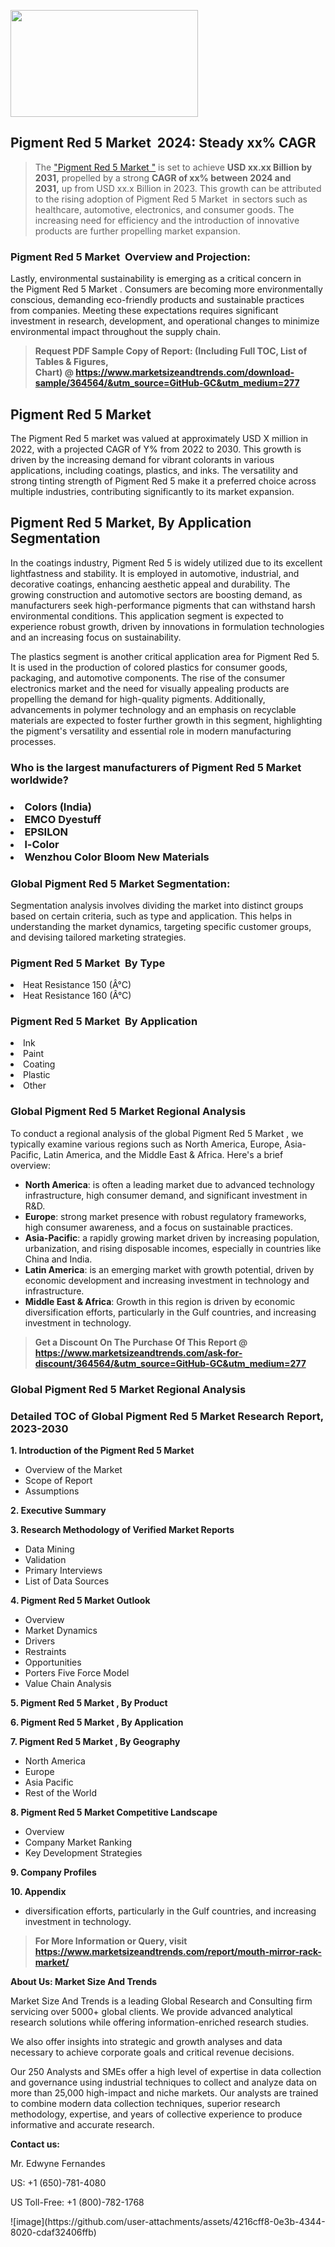 <p><img class="alignnone size-medium wp-image-20088" src="https://ffe5etoiles.com/wp-content/uploads/2024/12/MST1-300x171.png" alt="" width="300" height="171" /></p><h2 id="ember46" class="ember-view reader-text-block__heading-2">Pigment Red 5 Market &nbsp;2024: Steady&nbsp;xx% CAGR</h2><blockquote id="ember47" class="ember-view reader-text-block__blockquote">The&nbsp;<a class="app-aware-link " href="https://www.marketsizeandtrends.com/download-sample/364564/&utm_source=GitHub-GC&utm_medium=277" target="_blank" data-test-app-aware-link="">"Pigment Red 5 Market "</a>&nbsp;is set to achieve&nbsp;<strong>USD&nbsp;xx.xx&nbsp;Billion by 2031,</strong>&nbsp;propelled by a strong&nbsp;<strong>CAGR of&nbsp;xx% between 2024 and 2031,</strong>&nbsp;up from USD xx.x Billion in 2023. This growth can be attributed to the rising adoption of&nbsp;Pigment Red 5 Market &nbsp;in sectors such as healthcare, automotive, electronics, and consumer goods. The increasing need for efficiency and the introduction of innovative products are further propelling market expansion.</blockquote><h3 id="ember48" class="ember-view reader-text-block__heading-3">Pigment Red 5 Market &nbsp;Overview and Projection:</h3><p id="ember49" class="ember-view reader-text-block__paragraph">Lastly, environmental sustainability is emerging as a critical concern in the&nbsp;Pigment Red 5 Market . Consumers are becoming more environmentally conscious, demanding eco-friendly products and sustainable practices from companies. Meeting these expectations requires significant investment in research, development, and operational changes to minimize environmental impact throughout the supply chain.</p><blockquote id="ember50" class="ember-view reader-text-block__blockquote"><strong>Request PDF Sample Copy of Report: (Including Full TOC, List of Tables &amp; Figures, Chart)&nbsp;@&nbsp;<strong><a href="https://www.marketsizeandtrends.com/download-sample/364564/&utm_source=GitHub-GC&utm_medium=277" target="_blank">https://www.marketsizeandtrends.com/download-sample/364564/&utm_source=GitHub-GC&utm_medium=277</a></strong></strong></blockquote><h3 class=""> <h2>Pigment Red 5 Market</h2><p>The Pigment Red 5 market was valued at approximately USD X million in 2022, with a projected CAGR of Y% from 2022 to 2030. This growth is driven by the increasing demand for vibrant colorants in various applications, including coatings, plastics, and inks. The versatility and strong tinting strength of Pigment Red 5 make it a preferred choice across multiple industries, contributing significantly to its market expansion.</p><h2>Pigment Red 5 Market, By Application Segmentation</h2><p>In the coatings industry, Pigment Red 5 is widely utilized due to its excellent lightfastness and stability. It is employed in automotive, industrial, and decorative coatings, enhancing aesthetic appeal and durability. The growing construction and automotive sectors are boosting demand, as manufacturers seek high-performance pigments that can withstand harsh environmental conditions. This application segment is expected to experience robust growth, driven by innovations in formulation technologies and an increasing focus on sustainability.</p><p>The plastics segment is another critical application area for Pigment Red 5. It is used in the production of colored plastics for consumer goods, packaging, and automotive components. The rise of the consumer electronics market and the need for visually appealing products are propelling the demand for high-quality pigments. Additionally, advancements in polymer technology and an emphasis on recyclable materials are expected to foster further growth in this segment, highlighting the pigment's versatility and essential role in modern manufacturing processes.</p></h3><h3 id="" class="">Who is the largest manufacturers of&nbsp;Pigment Red 5 Market  worldwide?</h3><h3 class=""></Li><Li>Colors (India)</Li><Li> EMCO Dyestuff</Li><Li> EPSILON</Li><Li> l-Color</Li><Li> Wenzhou Color Bloom New Materials</h3><h3 id="ember53" class="ember-view reader-text-block__heading-3">Global&nbsp;Pigment Red 5 Market  Segmentation:</h3><p id="ember54" class="ember-view reader-text-block__paragraph">Segmentation analysis involves dividing the market into distinct groups based on certain criteria, such as type and application. This helps in understanding the market dynamics, targeting specific customer groups, and devising tailored marketing strategies.</p><h3 id="" class="">Pigment Red 5 Market &nbsp;By Type</h3><p></Li><Li>Heat Resistance 150 (Â°C)</Li><Li> Heat Resistance 160 (Â°C)</p><h3 id="" class="">Pigment Red 5 Market &nbsp;By Application</h3><p class=""></Li><Li>Ink</Li><Li> Paint</Li><Li> Coating</Li><Li> Plastic</Li><Li> Other</p><h3 id="ember62" class="ember-view reader-text-block__heading-3">Global Pigment Red 5 Market  Regional Analysis</h3><p id="ember63" class="ember-view reader-text-block__paragraph">To conduct a regional analysis of the global Pigment Red 5 Market , we typically examine various regions such as North America, Europe, Asia-Pacific, Latin America, and the Middle East &amp; Africa. Here's a brief overview:</p><ul><li><strong>North America</strong>: is often a leading market due to advanced technology infrastructure, high consumer demand, and significant investment in R&amp;D.</li><li><strong>Europe</strong>: strong market presence with robust regulatory frameworks, high consumer awareness, and a focus on sustainable practices.</li><li><strong>Asia-Pacific</strong>: a rapidly growing market driven by increasing population, urbanization, and rising disposable incomes, especially in countries like China and India.</li><li><strong>Latin America</strong>: is an emerging market with growth potential, driven by economic development and increasing investment in technology and infrastructure.</li><li><strong>Middle East &amp; Africa</strong>: Growth in this region is driven by economic diversification efforts, particularly in the Gulf countries, and increasing investment in technology.</li></ul><blockquote id="ember61" class="ember-view reader-text-block__blockquote"><strong>Get a Discount On The Purchase Of This Report @ <strong><a href="https://html-cleaner.com/" target="">https://www.marketsizeandtrends.com/ask-for-discount/364564/&utm_source=GitHub-GC&utm_medium=277</a></strong></strong></blockquote><h3 id="ember62" class="ember-view reader-text-block__heading-3">Global Pigment Red 5 Market  Regional Analysis</h3><h3 id="" class="">Detailed TOC of Global Pigment Red 5 Market  Research Report, 2023-2030</h3><p id="" class=""><strong>1. Introduction of the Pigment Red 5 Market </strong></p><ul><li>Overview of the Market</li><li>Scope of Report</li><li>Assumptions</li></ul><p id="" class=""><strong>2. Executive Summary</strong></p><p id="" class=""><strong>3. Research Methodology of Verified Market Reports</strong></p><ul><li>Data Mining</li><li>Validation</li><li>Primary Interviews</li><li>List of Data Sources</li></ul><p id="" class=""><strong>4. Pigment Red 5 Market  Outlook</strong></p><ul><li>Overview</li><li>Market Dynamics</li><li>Drivers</li><li>Restraints</li><li>Opportunities</li><li>Porters Five Force Model</li><li>Value Chain Analysis</li></ul><p id="" class=""><strong>5. Pigment Red 5 Market , By Product</strong></p><p id="" class=""><strong>6. Pigment Red 5 Market , By Application</strong></p><p id="" class=""><strong>7. Pigment Red 5 Market , By Geography</strong></p><ul><li>North America</li><li>Europe</li><li>Asia Pacific</li><li>Rest of the World</li></ul><p id="" class=""><strong>8. Pigment Red 5 Market  Competitive Landscape</strong></p><ul><li>Overview</li><li>Company Market Ranking</li><li>Key Development Strategies</li></ul><p id="" class=""><strong>9. Company Profiles</strong></p><p id="" class=""><strong>10. Appendix</strong></p><ul><li>diversification efforts, particularly in the Gulf countries, and increasing investment in technology.</li></ul><blockquote id="ember65" class="ember-view reader-text-block__blockquote"><strong>For More Information or Query, visit <strong><strong><a href="https://html-cleaner.com/" target="">https://www.marketsizeandtrends.com/report/mouth-mirror-rack-market/</a></strong></strong></strong></blockquote><p id="" class=""><strong>About Us: Market Size And Trends</strong></p><p id="" class="">Market Size And Trends is a leading Global Research and Consulting firm servicing over 5000+ global clients. We provide advanced analytical research solutions while offering information-enriched research studies.</p><p id="" class="">We also offer insights into strategic and growth analyses and data necessary to achieve corporate goals and critical revenue decisions.</p><p id="" class="">Our 250 Analysts and SMEs offer a high level of expertise in data collection and governance using industrial techniques to collect and analyze data on more than 25,000 high-impact and niche markets. Our analysts are trained to combine modern data collection techniques, superior research methodology, expertise, and years of collective experience to produce informative and accurate research.</p><p id="" class=""><strong>Contact us:</strong></p><p id="" class="">Mr. Edwyne Fernandes</p><p id="" class="">US: +1 (650)-781-4080</p><p id="" class="">US Toll-Free: +1 (800)-782-1768</p>
![image](https://github.com/user-attachments/assets/4216cff8-0e3b-4344-8020-cdaf32406ffb)
